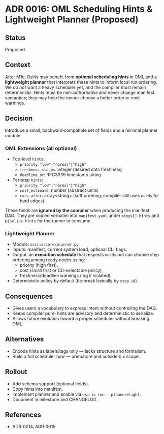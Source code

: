 # ADR 0016: OML Scheduling Hints & Lightweight Planner (Proposed)

## Status
Proposed

## Context
After M1c, Osiris may benefit from **optional scheduling hints** in OML and a **lightweight planner** that interprets these hints to inform local run ordering. We do *not* want a heavy scheduler yet, and the compiler must remain deterministic. Hints must be non‑authoritative and never change manifest semantics; they may help the runner choose a better order or emit warnings.

## Decision
Introduce a small, backward‑compatible set of fields and a minimal planner module:

### OML Extensions (all optional)
- Top‑level `hints`:
  - `priority`: `"low"|"normal"|"high"`
  - `freshness_sla_ms`: integer (desired data freshness)
  - `deadline_at`: RFC3339 timestamp string
- Per‑step `hints`:
  - `priority`: `"low"|"normal"|"high"`
  - `cost_estimate`: number (abstract units)
  - `runs_after`: array&lt;string&gt; (soft ordering; compiler still uses `needs` for hard edges)

These fields are **ignored by the compiler** when producing the manifest DAG. They are copied verbatim into `manifest.yaml` under `steps[].hints` and `pipeline.hints` for the runner to consume.

### Lightweight Planner
- Module: `osiris/core/planner.py`
- Inputs: manifest, current system load, optional CLI flags.
- Output: an **execution schedule** that respects `needs` but can choose step ordering among ready nodes using:
  - priority (high first),
  - cost (small first or CLI‑selectable policy),
  - freshness/deadline warnings (log if violated).
- Deterministic policy by default (tie‑break lexically by `step.id`).

## Consequences
- Gives users a vocabulary to express intent without controlling the DAG.
- Keeps compiler pure; hints are advisory and deterministic to serialize.
- Allows future evolution toward a proper scheduler without breaking OML.

## Alternatives
- Encode hints as labels/tags only — lacks structure and formalism.
- Build a full scheduler now — premature and outside 0.x scope.

## Rollout
- Add schema support (optional fields).
- Copy hints into manifest.
- Implement planner and enable via `osiris run --planner=light`.
- Document in milestone and CHANGELOG.

## References
- ADR‑0014, ADR‑0015
